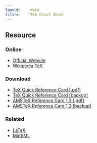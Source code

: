 ```yaml
---
layout:    more
title:     TeX Cheat Sheet
---
```

<div class="content content-400">
    <div class="board board-326">
        <h2 class="board-title">Resource</h2>
        <div class="board-card">
            <h3 class="board-card-title">Online</h3>
            <ul>
                <li><a href="http://www.tug.org/">Official Website</a></li>
                <li><a href="http://en.wikipedia.org/wiki/TeX">Wikipedia TeX</a></li>
            </ul>
        </div>
        <div class="board-card">
            <h3 class="board-card-title">Download</h3>
            <ul>
                <li><a href="http://refcards.com/refcard/tex-silvermanj">TeX Quick Reference Card [.pdf]</a></li>
                <li><a href="/static/cs/tex-refcard-a4.pdf">TeX Quick Reference Card [backup]</a></li>
                <li><a href="http://www.digilife.be/quickreferences/QRC/AMSTeX%20Reference%20Card%201.3.pdf">AMSTeX Reference Card 1.3 [.pdf]</a></li>
                <li><a href="/static/cs/AMSTeX%20Reference%20Card%201.3.pdf">AMSTeX Reference Card 1.3 [backup]</a></li>
            </ul>
        </div>
        <div class="board-card">
            <h3 class="board-card-title">Related</h3>
            <ul>
                <li><a href="/latex" title="LaTeX Cheat Sheet">LaTeX</a></li>
                <li><a href="/mathml" title="MathML Cheat Sheet">MathML</a></li>
            </ul>
        </div>
    </div>
</div>
